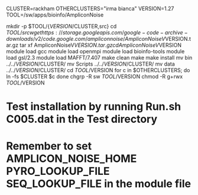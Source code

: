 CLUSTER=rackham
OTHERCLUSTERS="irma bianca"
VERSION=1.27
TOOL=/sw/apps/bioinfo/AmpliconNoise

mkdir -p $TOOL/{$VERSION/$CLUSTER,src}
cd $TOOL/src
wget https://storage.googleapis.com/google-code-archive-downloads/v2/code.google.com/ampliconnoise/AmpliconNoiseV$VERSION.tar.gz
tar xf AmpliconNoiseV$VERSION.tar.gz
cd AmpliconNoiseV$VERSION
module load gcc
module load openmpi
module load bioinfo-tools
module load gsl/2.3
module load MAFFT/7.407
make clean
make
make install
mv bin ../../$VERSION/$CLUSTER/
mv Scripts ../../$VERSION/$CLUSTER/
mv data ../../$VERSION/$CLUSTER/
cd $TOOL/$VERSION
for c in $OTHERCLUSTERS; do
  ln -fs $CLUSTER $c
done
chgrp -R sw $TOOL/$VERSION
chmod -R g+rwx $TOOL/$VERSION

# Test installation by running Run.sh C005.dat in the Test directory

# Remember to set AMPLICON_NOISE_HOME PYRO_LOOKUP_FILE SEQ_LOOKUP_FILE in the module file
